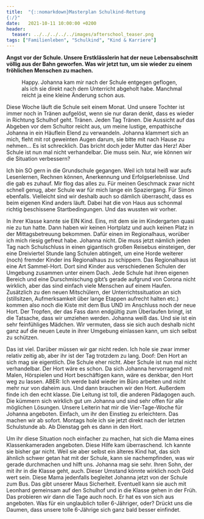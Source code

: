 ```yaml
---
title:  "{::nomarkdown}Masterplan Schulkind-Rettung 
{:/}"
date:   2021-10-11 10:00:00 +0200
header:
  teaser: ../../../../../images/afterschool_teaser.png
tags: ["Familienleben", "Schulkind", "Kind & Karriere"]
---
```


**Angst vor der Schule. Unsere Erstklässlerin hat der neue Lebensabschnitt völlig aus der Bahn geworfen. Was wir jetzt tun, um sie wieder zu einem fröhlichen Menschen zu machen.**

<figure>
  <img src="../../../../../images/afterschool.png" alt="">
  <figcaption>Happy. Johanna kam mir nach der Schule entgegen geflogen, als ich sie direkt nach dem Unterricht abgeholt habe. Manchmal reicht ja eine kleine Änderung schon aus.</figcaption>
</figure>  

Diese Woche läuft die Schule seit einem Monat. Und unsere Tochter ist immer noch in Tränen aufgelöst, wenn sie nur daran denkt, dass es wieder in Richtung Schulhof geht. Tränen. Jeden Tag Tränen. Die Aussicht auf das Abgeben vor dem Schultor reicht aus, um meine lustige, empathische Johanna in ein Häuflein Elend zu verwandeln. Johanna klammert sich an mich, fleht mit rot geweinten Augen darum, sie bitte mit nach Hause zu nehmen… Es ist schrecklich. Das bricht doch jeder Mutter das Herz! Aber Schule ist nun mal nicht verhandelbar. Die muss sein. Nur, wie können wir die Situation verbessern?

Ich bin SO gern in die Grundschule gegangen. Weil ich total heiß war aufs Lesenlernen, Rechnen können, Anerkennung und Erfolgserlebnisse. Und die gab es zuhauf. Mir flog das alles zu. Für meinen Geschmack zwar nicht schnell genug, aber Schule war für mich lange ein Spaziergang. Für Simon ebenfalls. Vielleicht sind wir deshalb auch so dämlich überrascht, dass es beim eigenen Kind anders läuft. Dabei hat die von Haus aus schonmal richtig beschissene Startbedingungen. Und das wussten wir vorher.

In ihrer Klasse kannte sie EIN Kind. Eins, mit dem sie im Kindergarten quasi nie zu tun hatte. Dann haben wir keinen Hortplatz und auch keinen Platz in der Mittagsbetreuung bekommen. Dafür einen im Regionalhaus, worüber ich mich riesig gefreut habe. Johanna nicht. Die muss jetzt nämlich jeden Tag nach Schulschluss in einen gigantisch großen Reisebus einsteigen, der eine Dreiviertel Stunde lang Schulen abtingelt, um eine Horde weiterer (noch) fremder Kinder ins Regionalhaus zu schippern. Das Regionalhaus ist eine Art Sammel-Hort. Dort sind Kinder aus verschiedenen Schulen der Umgebung zusammen unter einem Dach. Jede Schule hat ihren eigenen Bereich und eine Durschmischung gibt’s gerade aufgrund von Corona nicht wirklich, aber das sind einfach viele Menschen auf einem Haufen. Zusätzlich zu den neuen Mitschülern, der Unterrichtssituation an sich (stillsitzen, Aufmerksamkeit über lange Etappen aufrecht halten etc.) kommen also noch die Kiste mit dem Bus UND im Anschluss noch der neue Hort. Der Tropfen, der das Fass dann endgültig zum Überlaufen bringt, ist die Tatsache, dass wir umziehen werden. Johanna weiß das. Und sie ist ein sehr feinfühliges Mädchen. Wir vermuten, dass sie sich auch deshalb nicht ganz auf die neuen Leute in ihrer Umgebung einlassen kann, um sich selbst zu schützen. 

Das ist viel. Darüber müssen wir gar nicht reden. Ich hole sie zwar immer relativ zeitig ab, aber ihr ist der Tag trotzdem zu lang. Doof: Den Hort an sich mag sie eigentlich. Die Schule eher nicht. Aber Schule ist nun mal nicht verhandelbar. Der Hort wäre es schon. Da sich Johanna hervorragend mit Malen, Hörspielen und Hort beschäftigen kann, wäre es denkbar, den Hort weg zu lassen. ABER: Ich werde bald wieder im Büro arbeiten und nicht mehr nur von daheim aus. Und dann brauchen wir den Hort. Außerdem finde ich den echt klasse. Die Leitung ist toll, die anderen Pädagogen auch. Die kümmern sich wirklich gut um Johanna und sind sehr offen für alle möglichen Lösungen. Unsere Leiterin hat mir die Vier-Tage-Woche für Johanna angeboten. Einfach, um ihr den Einstieg zu erleichtern. Das machen wir ab sofort. Montags hole ich sie jetzt direkt nach der letzten Schulstunde ab. Ab Dienstag geh es dann in den Hort. 

Um ihr diese Situation noch einfacher zu machen, hat sich die Mama eines Klassenkameraden angeboten. Diese Hilfe kam überraschend. Ich kannte sie bisher gar nicht. Weil sie aber selbst ein älteres Kind hat, das sich ähnlich schwer getan hat mit der Schule, kann sie nachempfinden, was wir gerade durchmachen und hilft uns. Johanna mag sie sehr. Ihren Sohn, der mit ihr in die Klasse geht, auch. Dieser Umstand könnte wirklich noch Gold wert sein. Diese Mama jedenfalls begleitet Johanna jetzt von der Schule zum Bus. Das gibt unserer Maus Sicherheit. Eventuell kann sie auch mit Leonhard gemeinsam auf den Schulhof und in die Klasse gehen in der Früh. Das probieren wir dann die Tage auch noch. Er hat es von sich aus angeboten. Was für ein unglaublich toller 6-Jähriger, oder? Drückt uns die Daumen, dass unsere tolle 6-Jährige sich ganz bald besser einfindet.

 

  


 
 
 
 


   


 



 






 






 


 
 






















 








 

   



















  












 






 





  


  






					 


 
 








